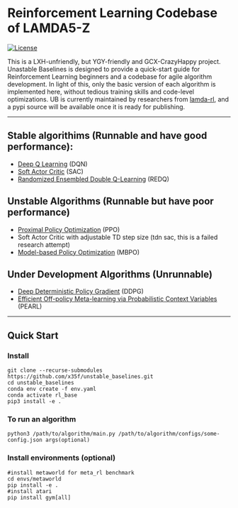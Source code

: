 # Reinforcement Learning Codebase of LAMDA5-Z

[![License](https://img.shields.io/badge/license-MIT-blue.svg)](https://github.com/rlworkgroup/metaworld/blob/master/LICENSE)

This is a LXH-unfriendly, but YGY-friendly and GCX-CrazyHappy project. Unastable Baselines is designed to provide a quick-start guide for Reinforcement Learning beginners and a codebase for agile algorithm development. In light of this, only the basic version of each algorithm is implemented here, without tedious training skills and code-level optimizations. 
UB is currently maintained by researchers from [lamda-rl](https://github.com/LAMDA-RL), and a pypi source will be available once it is ready for publishing.


---
## Stable algorithims (Runnable and have good performance):
* [Deep Q Learning](https://arxiv.org/abs/1312.5602) (DQN) 
* [Soft Actor Critic](https://arxiv.org/abs/1801.01290) (SAC)
* [Randomized Ensembled Double Q-Learning](https://arxiv.org/abs/2101.05982) (REDQ)


## Unstable Algorithms (Runnable but have poor performance)
* [Proximal Policy Optimization](https://arxiv.org/abs/1707.06347) (PPO)
* Soft Actor Critic with adjustable TD step size (tdn sac, this is a failed research attempt)
* [Model-based Policy Optimization](https://arxiv.org/abs/1906.08253) (MBPO)

## Under Development Algorithms (Unrunnable)
* [Deep Deterministic Policy Gradient](https://arxiv.org/abs/1509.02971v6) (DDPG)
* [Efficient Off-policy Meta-learning via Probabilistic Context Variables](http://arxiv.org/abs/1903.08254) (PEARL)

---
## Quick Start

### Install
``` shell
git clone --recurse-submodules https://github.com/x35f/unstable_baselines.git
cd unstable_baselines
conda env create -f env.yaml 
conda activate rl_base
pip3 install -e .
```

### To run an algorithm
``` shell
python3 /path/to/algorithm/main.py /path/to/algorithm/configs/some-config.json args(optional)
```

### Install environments (optional)
``` shell
#install metaworld for meta_rl benchmark
cd envs/metaworld
pip install -e .
#install atari
pip install gym[all]
```

